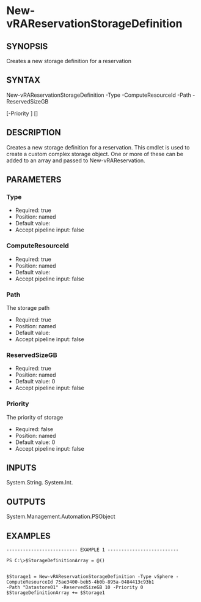 # New-vRAReservationStorageDefinition

## SYNOPSIS
    
Creates a new storage definition for a reservation

## SYNTAX
 New-vRAReservationStorageDefinition -Type <String> -ComputeResourceId <String> -Path <String> -ReservedSizeGB <Int32>  [-Priority <Int32>] [<CommonParameters>]    

## DESCRIPTION

Creates a new storage definition for a reservation. This cmdlet is used to create a custom
complex storage object. One or more of these can be added to an array and passed to New-vRAReservation.

## PARAMETERS


### Type


* Required: true
* Position: named
* Default value: 
* Accept pipeline input: false

### ComputeResourceId


* Required: true
* Position: named
* Default value: 
* Accept pipeline input: false

### Path

The storage path

* Required: true
* Position: named
* Default value: 
* Accept pipeline input: false

### ReservedSizeGB


* Required: true
* Position: named
* Default value: 0
* Accept pipeline input: false

### Priority

The priority of storage

* Required: false
* Position: named
* Default value: 0
* Accept pipeline input: false

## INPUTS

System.String.
System.Int.

## OUTPUTS

System.Management.Automation.PSObject

## EXAMPLES
```
-------------------------- EXAMPLE 1 --------------------------

PS C:\>$StorageDefinitionArray = @()


$Storage1 = New-vRAReservationStorageDefinition -Type vSphere -ComputeResourceId 75ae3400-beb5-4b0b-895a-0484413c93b1 
-Path "Datastore01" -ReservedSizeGB 10 -Priority 0 
$StorageDefinitionArray += $Storage1
```

